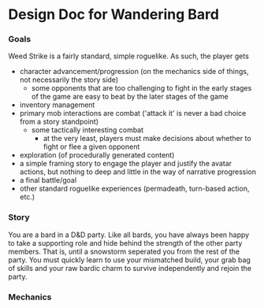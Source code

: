 # Design Doc for Wandering Bard

### Goals

Weed Strike is a fairly standard, simple roguelike. As such, the player gets
* character advancement/progression (on the mechanics side of things, not necessarily the story side)
  * some opponents that are too challenging to fight in the early stages of the game are easy to beat by the later stages of the game
* inventory management
* primary mob interactions are combat ('attack it' is never a bad choice from a story standpoint)
  * some tactically interesting combat
    * at the very least, players must make decisions about whether to fight or flee a given opponent
* exploration (of procedurally generated content)
* a simple framing story to engage the player and justify the avatar actions, but nothing to deep and little in the way of narrative progression
* a final battle/goal
* other standard roguelike experiences (permadeath, turn-based action, etc.)

### Story

You are a bard in a D&D party. Like all bards, you have always been happy to take a supporting role and hide behind the strength of the other party members. That is, until a snowstorm seperated you from the rest of the party. You must quickly learn to use your mismatched build, your grab bag of skills and your raw bardic charm to survive independently and rejoin the party.

### Mechanics
